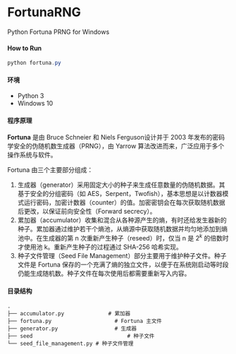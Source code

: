 # FortunaRNG
Python Fortuna PRNG for Windows

#### How to Run

```powershell
python fortuna.py
```

#### 环境

- Python 3
- Windows 10

#### 程序原理

**Fortuna** 是由 Bruce Schneier 和 Niels Ferguson设计并于 2003 年发布的密码学安全的伪随机数生成器（PRNG），由 Yarrow 算法改进而来，广泛应用于多个操作系统与软件。

Fortuna 由三个主要部分组成：

1. 生成器（generator）采用固定大小的种子来生成任意数量的伪随机数据。其基于安全的分组密码（如 AES，Serpent，Twofish），基本思想是以计数器模式运行密码，加密计数器（counter）的值。加密密钥会在每次获取随机数据后更改，以保证前向安全性（Forward secrecy）。
2. 累加器（accumulator）收集和混合从各种源产生的熵，有时还给发生器新的种子。累加器通过维护若干个熵池，从熵源中获取随机数据并均匀地添加到熵池中。在生成器的第 n 次重新产生种子（reseed）时，仅当 n 是 $2^k$ 的倍数时才使用池 k。重新产生种子的过程通过 SHA-256 哈希实现。
2. 种子文件管理（Seed File Management）部分主要用于维护种子文件。种子文件是 Fortuna 保存的一个充满了熵的独立文件，以便于在系统刚启动等时段仍能生成随机数。种子文件在每次使用后都需要重新写入内容。

#### 目录结构

```
.
├── accumulator.py			    # 累加器
├── fortuna.py				      # Fortuna 主文件
├── generator.py			      # 生成器
├── seed					          # 种子文件
└── seed_file_management.py	# 种子文件管理
```
